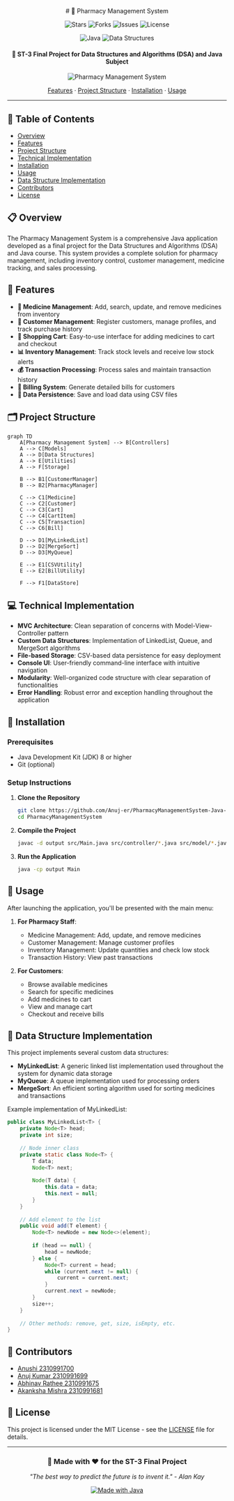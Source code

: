 <div align="center">  
# 💊 Pharmacy Management System

![Stars](https://img.shields.io/github/stars/Anuj-er/PharmacyManagementSystem-Java-DSA?style=for-the-badge)
![Forks](https://img.shields.io/github/forks/Anuj-er/PharmacyManagementSystem-Java-DSA?style=for-the-badge)
![Issues](https://img.shields.io/github/issues/Anuj-er/PharmacyManagementSystem-Java-DSA?style=for-the-badge)
![License](https://img.shields.io/github/license/Anuj-er/PharmacyManagementSystem-Java-DSA?style=for-the-badge)

![Java](https://img.shields.io/badge/Java-ED8B00?style=for-the-badge&logo=java&logoColor=white)
![Data Structures](https://img.shields.io/badge/Data_Structures-007396?style=for-the-badge&logo=java&logoColor=white)

#### 🌟 ST-3 Final Project for Data Structures and Algorithms (DSA) and Java Subject

![Pharmacy Management System](project_files/screenshot.png)

[Features](#-features) · [Project Structure](#-project-structure) · [Installation](#-installation) · [Usage](#-usage)

</div>

---

## 📌 Table of Contents
- [Overview](#-overview)
- [Features](#-features)
- [Project Structure](#-project-structure)
- [Technical Implementation](#-technical-implementation)
- [Installation](#-installation)
- [Usage](#-usage)
- [Data Structure Implementation](#-data-structure-implementation)
- [Contributors](#-contributors)
- [License](#-license)

## 📋 Overview
The Pharmacy Management System is a comprehensive Java application developed as a final project for the Data Structures and Algorithms (DSA) and Java course. This system provides a complete solution for pharmacy management, including inventory control, customer management, medicine tracking, and sales processing.

## 🚀 Features

- **🏥 Medicine Management**: Add, search, update, and remove medicines from inventory
- **👥 Customer Management**: Register customers, manage profiles, and track purchase history
- **🛒 Shopping Cart**: Easy-to-use interface for adding medicines to cart and checkout
- **📊 Inventory Management**: Track stock levels and receive low stock alerts
- **💰 Transaction Processing**: Process sales and maintain transaction history
- **🧾 Billing System**: Generate detailed bills for customers
- **💾 Data Persistence**: Save and load data using CSV files

## 🗂 Project Structure

```mermaid
graph TD
    A[Pharmacy Management System] --> B[Controllers]
    A --> C[Models]
    A --> D[Data Structures]
    A --> E[Utilities]
    A --> F[Storage]
    
    B --> B1[CustomerManager]
    B --> B2[PharmacyManager]
    
    C --> C1[Medicine]
    C --> C2[Customer]
    C --> C3[Cart]
    C --> C4[CartItem]
    C --> C5[Transaction]
    C --> C6[Bill]
    
    D --> D1[MyLinkedList]
    D --> D2[MergeSort]
    D --> D3[MyQueue]
    
    E --> E1[CSVUtility]
    E --> E2[BillUtility]
    
    F --> F1[DataStore]
```

## 💻 Technical Implementation

- **MVC Architecture**: Clean separation of concerns with Model-View-Controller pattern
- **Custom Data Structures**: Implementation of LinkedList, Queue, and MergeSort algorithms
- **File-based Storage**: CSV-based data persistence for easy deployment
- **Console UI**: User-friendly command-line interface with intuitive navigation
- **Modularity**: Well-organized code structure with clear separation of functionalities
- **Error Handling**: Robust error and exception handling throughout the application

## 🔧 Installation

### Prerequisites
- Java Development Kit (JDK) 8 or higher
- Git (optional)

### Setup Instructions

1. **Clone the Repository**
   ```bash
   git clone https://github.com/Anuj-er/PharmacyManagementSystem-Java-DSA.git
   cd PharmacyManagementSystem
   ```

2. **Compile the Project**
   ```bash
   javac -d output src/Main.java src/controller/*.java src/model/*.java src/data_structure/*.java src/util/*.java src/storage/*.java
   ```

3. **Run the Application**
   ```bash
   java -cp output Main
   ```

## 📱 Usage

After launching the application, you'll be presented with the main menu:

1. **For Pharmacy Staff**:
   - Medicine Management: Add, update, and remove medicines
   - Customer Management: Manage customer profiles
   - Inventory Management: Update quantities and check low stock
   - Transaction History: View past transactions

2. **For Customers**:
   - Browse available medicines
   - Search for specific medicines
   - Add medicines to cart
   - View and manage cart
   - Checkout and receive bills

## 🧮 Data Structure Implementation

This project implements several custom data structures:

- **MyLinkedList<T>**: A generic linked list implementation used throughout the system for dynamic data storage
- **MyQueue<T>**: A queue implementation used for processing orders
- **MergeSort**: An efficient sorting algorithm used for sorting medicines and transactions

Example implementation of MyLinkedList:
```java
public class MyLinkedList<T> {
    private Node<T> head;
    private int size;
    
    // Node inner class
    private static class Node<T> {
        T data;
        Node<T> next;
        
        Node(T data) {
            this.data = data;
            this.next = null;
        }
    }
    
    // Add element to the list
    public void add(T element) {
        Node<T> newNode = new Node<>(element);
        
        if (head == null) {
            head = newNode;
        } else {
            Node<T> current = head;
            while (current.next != null) {
                current = current.next;
            }
            current.next = newNode;
        }
        size++;
    }
    
    // Other methods: remove, get, size, isEmpty, etc.
}
```

## 👥 Contributors

- [Anushi 2310991700](https://github.com/Anushi13prsnl)
- [Anuj Kumar 2310991699](https://github.com/Anuj-er)
- [Abhinav Rathee 2310991675](https://github.com/abhinavrathee)
- [Akanksha Mishra 2310991681](https://github.com/akankshamishra2)

## 📜 License

This project is licensed under the MIT License - see the [LICENSE](LICENSE) file for details.

---

<div align="center">

### 💖 Made with ❤️ for the ST-3 Final Project

*"The best way to predict the future is to invent it." - Alan Kay*

[![Made with Java](https://img.shields.io/badge/Made%20with-Java-ED8B00?style=for-the-badge&logo=java&logoColor=white)](https://github.com/yourname)

</div>

